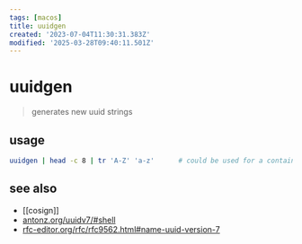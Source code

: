 ```yaml
---
tags: [macos]
title: uuidgen
created: '2023-07-04T11:30:31.383Z'
modified: '2025-03-28T09:40:11.501Z'
---
```


# uuidgen

> generates new uuid strings

## usage

```sh
uuidgen | head -c 8 | tr 'A-Z' 'a-z'      # could be used for a container tag
```

## see also

- [[cosign]]
- [antonz.org/uuidv7/#shell](https://antonz.org/uuidv7/#shell)
- [rfc-editor.org/rfc/rfc9562.html#name-uuid-version-7](https://www.rfc-editor.org/rfc/rfc9562.html#name-uuid-version-7)
